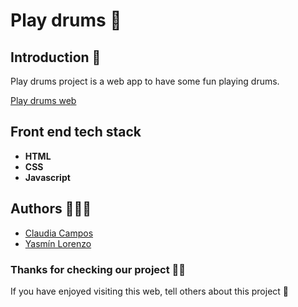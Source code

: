 # Play drums 🥁

## Introduction 📝

Play drums project is a web app to have some fun playing drums.

[Play drums web](https://play-drums.vercel.app/)

## Front end tech stack

- **HTML**  
- **CSS**
- **Javascript**

## Authors 👩🏽‍💻

- [Claudia Campos](https://github.com/clauCampos)
- [Yasmín Lorenzo](https://github.com/yassscoder)

### Thanks for checking our project 🙏🏼

 If you have enjoyed visiting this web, tell others about this project 📢 